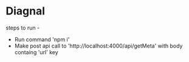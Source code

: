 
# Diagnal

steps to run - 
- Run command 'npm i'
- Make post api call to 'http://localhost:4000/api/getMeta' with body containg 'url' key